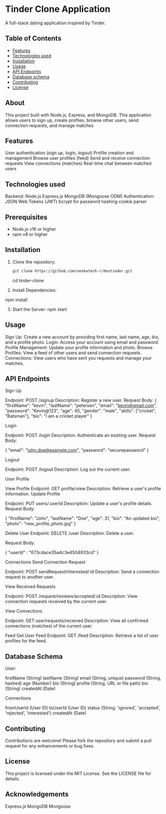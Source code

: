 # Tinder Clone Application

A full-stack dating application inspired by Tinder.

## Table of Contents

- [Features](#features)
- [Technologies used](#technologiesused)
- [Installation](#installation)
- [Usage](#usage)
- [API Endpoints](#apiendpoints)
- [Database schema](#databaseschema)
- [Contributing](#contributing)
- [License](#license)

## About

This project built with Node.js, Express, and MongoDB. This application allows users to sign up, create profiles, browse other users, send connection requests, and manage matches

## Features

User authentication (sign up, login, logout)
Profile creation and management
Browse user profiles (feed)
Send and receive connection requests
View connections (matches)
Real-time chat between matched users

## Technologies used

Backend:
Node.js
Express.js
MongoDB (Mongoose ODM)
Authentication:
JSON Web Tokens (JWT)
bcrypt for password hashing
cookie parser

## Prerequisites

- Node.js v16 or higher
- npm v8 or higher

## Installation

1. Clone the repository:

   ```bash
   git clone https://github.com/venkatesh-r/devtinder.git
   ```

   cd tinder-clone

2. Install Dependencies:

npm install

3. Start the Server:
   npm start

## Usage

Sign Up: Create a new account by providing first name, last name, age, bio, and a profile photo.
Login: Access your account using email and password.
Profile Management: Update your profile information and photo.
Browse Profiles: View a feed of other users and send connection requests.
Connections: View users who have sent you requests and manage your matches.

## API Endpoints

Sign Up

Endpoint: POST /signup
Description: Register a new user.
Request Body:
{
"firstName": "kevin",
"lastName": "petersen",
"email": "kevin@gmail.com",
"password": "Kevin@123",
"age": 45,
"gender": "male",
"skills": ["cricket", "Batsman"],
"bio": "I am a cricket player"
}

Login

Endpoint: POST /login
Description: Authenticate an existing user.
Request Body:

{
"email": "john.doe@example.com",
"password": "securepassword"
}

Logout

Endpoint: POST /logout
Description: Log out the current user.

User Profile

View Profile
Endpoint: GET profile/view
Description: Retrieve a user's profile information.
Update Profile

Endpoint: PUT users/:userId
Description: Update a user's profile details.
Request Body:

{
"firstName": "John",
"lastName": "Doe",
"age": 31,
"bio": "An updated bio",
"photo": "new_profile_photo.jpg"
}

Delete User
Endpoint: DELETE /user
Description: Delete a user.

Request Body:

{
"userId" : "673cdace35a4c3e4504933cd"
}

Connections
Send Connection Request

Endpoint: POST sendRequest/interested/:id
Description: Send a connection request to another user.

View Received Requests

Endpoint: POST /request/reviews/accepted/:id
Description: View connection requests received by the current user.

View Connections

Endpoint: GET user/requests/received
Description: View all confirmed connections (matches) of the current user.

Feed
Get User Feed
Endpoint: GET /feed
Description: Retrieve a list of user profiles for the feed.

## Database Schema

User:

firstName (String)
lastName (String)
email (String, unique)
password (String, hashed)
age (Number)
bio (String)
profile (String, URL or file path)
bio (String)
createdAt (Date)

Connections

fromUserId (User ID)
toUserId (User ID)
status (String: 'ignored', 'accepted', 'rejected', 'interested')
createdAt (Date)

## Contributing

Contributions are welcome! Please fork the repository and submit a pull request for any enhancements or bug fixes.

## License

This project is licensed under the MIT License. See the LICENSE file for details.

## Acknowledgements

Express.js
MongoDB
Mongoose
